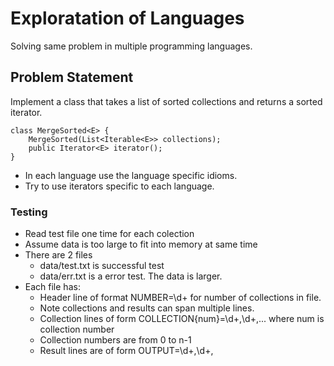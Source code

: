 # Exploratation of Languages

  Solving same problem in multiple programming languages.

## Problem Statement
  Implement a class that takes a list of sorted collections and returns a sorted iterator.

```
class MergeSorted<E> {
    MergeSorted(List<Iterable<E>> collections);
    public Iterator<E> iterator();
}
```

* In each language use the language specific idioms.
* Try to use iterators specific to each language.

### Testing
* Read test file one time for each colection
* Assume data is too large to fit into memory at same time
* There are 2 files 
   * data/test.txt is successful test 
   * data/err.txt is a error test. The data is larger. 
* Each file has:
   * Header line of format NUMBER=\d+ for number of collections in file.
   * Note collections and results can span multiple lines.
   * Collection lines of form COLLECTION{num}=\d+,\d+,... where num is collection number
   * Collection numbers are from 0 to n-1
   * Result lines are of form OUTPUT=\d+,\d+,


